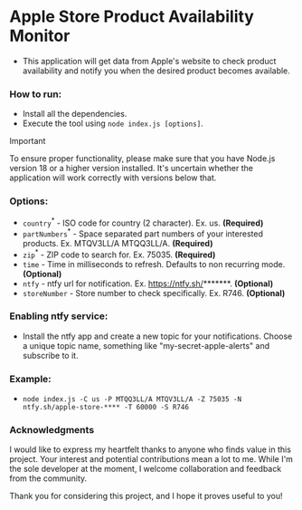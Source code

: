 # Apple Store Product Availability Monitor
- This application will get data from Apple's website to check product availability and notify you when the desired product becomes available.
### How to run:
- Install all the dependencies.
- Execute the tool using `node index.js [options]`.
> [!IMPORTANT]
> To ensure proper functionality, please make sure that you have Node.js version 18 or a higher version installed. It's uncertain whether the application will work correctly with versions below that.
### Options:
- `country`<sup>*</sup> - ISO code for country (2 character). Ex. us. **(Required)**
- `partNumbers`<sup>*</sup> - Space separated part numbers of your interested products. Ex. MTQV3LL/A MTQQ3LL/A. **(Required)**
- `zip`<sup>*</sup> - ZIP code to search for. Ex. 75035. **(Required)**
- `time` - Time in milliseconds to refresh. Defaults to non recurring mode. **(Optional)**
- `ntfy` - ntfy url for notification. Ex. https://ntfy.sh/*******. **(Optional)**
- `storeNumber` - Store number to check specifically. Ex. R746. **(Optional)**
### Enabling ntfy service:
- Install the ntfy app and create a new topic for your notifications. Choose a unique topic name, something like "my-secret-apple-alerts" and subscribe to it.
### Example:
- `node index.js -C us -P MTQQ3LL/A MTQV3LL/A -Z 75035 -N ntfy.sh/apple-store-**** -T 60000 -S R746`
### Acknowledgments

I would like to express my heartfelt thanks to anyone who finds value in this project. Your interest and potential contributions mean a lot to me. While I'm the sole developer at the moment, I welcome collaboration and feedback from the community.

Thank you for considering this project, and I hope it proves useful to you!
